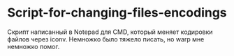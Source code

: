 # Script-for-changing-files-encodings
Скрипт написанный в Notepad для CMD, который меняет кодировки файлов через iconv. Немножко было тяжело писать, но warp мне немножко помог.
